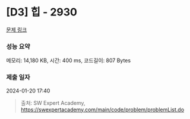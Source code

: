 # [D3] 힙 - 2930 

[문제 링크](https://swexpertacademy.com/main/code/problem/problemDetail.do?contestProbId=AV-Tj7ya3jYDFAXr) 

### 성능 요약

메모리: 14,180 KB, 시간: 400 ms, 코드길이: 807 Bytes

### 제출 일자

2024-01-20 17:40



> 출처: SW Expert Academy, https://swexpertacademy.com/main/code/problem/problemList.do